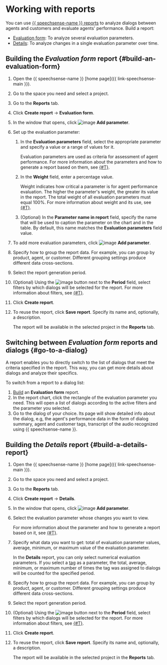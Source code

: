 # Working with reports

You can use [{{ speechsense-name }} reports](../../concepts/reports/index.md) to analyze dialogs between agents and customers and evaluate agents' performance. Build a report:

* [Evaluation form](#build-an-evaluation-form): To analyze several evaluation parameters.
* [Details](#build-a-details-report): To analyze changes in a single evaluation parameter over time.

## Building the _Evaluation form_ report {#build-an-evaluation-form}

1. Open the {{ speechsense-name }} [home page]({{ link-speechsense-main }}).
1. Go to the space you need and select a project.
1. Go to the **Reports** tab.
1. Click **Create report** → **Evaluation form**.
1. In the window that opens, click ![image](../../../_assets/console-icons/plus.svg) **Add parameter**.
1. Set up the evaluation parameter:

   1. In the **Evaluation parameters** field, select the appropriate parameter and specify a value or a range of values for it.

      Evaluation parameters are used as criteria for assessment of agent performance. For more information about the parameters and how to generate a report based on them, see [{#T}](../../concepts/reports/evaluation-form.md#parameters).

   1. In the **Weight** field, enter a percentage value.

      Weight indicates how critical a parameter is for agent performance evaluation. The higher the parameter's weight, the greater its value in the report. The total weight of all evaluation parameters must equal 100%. For more information about weight and its use, see [{#T}](../../concepts/reports/evaluation-form.md#weight).

   1. (Optional) In the **Parameter name in report** field, specify the name that will be used to caption the parameter on the chart and in the table. By default, this name matches the **Evaluation parameters** field value.

1. To add more evaluation parameters, click ![image](../../../_assets/console-icons/plus.svg) **Add parameter**.
1. Specify how to group the report data. For example, you can group by product, agent, or customer. Different grouping settings produce different data cross-sections.
1. Select the report generation period.
1. (Optional) Using the ![image](../../../_assets/console-icons/plus.svg) button next to the **Period** field, select filters by which dialogs will be selected for the report. For more information about filters, see [{#T}](../../concepts/reports/evaluation-form.md#filters).
1. Click **Create report**.
1. To reuse the report, click **Save report**. Specify its name and, optionally, a description.

   The report will be available in the selected project in the **Reports** tab.

## Switching between _Evaluation form_ reports and dialogs {#go-to-a-dialog}

A report enables you to directly switch to the list of dialogs that meet the criteria specified in the report. This way, you can get more details about dialogs and analyze their specifics.

To switch from a report to a dialog list:

1. [Build](#build-an-evaluation-form) an **Evaluation form** report.
1. In the report chart, click the rectangle of the evaluation parameter you need. This will open a list of dialogs according to the active filters and the parameter you selected.
1. Go to the dialog of your choice. Its page will show detailed info about the dialog, e.g, the agent's performance data in the form of dialog summary, agent and customer tags, transcript of the audio recognized using {{ speechsense-name }}.

## Building the _Details_ report {#build-a-details-report}

1. Open the {{ speechsense-name }} [home page]({{ link-speechsense-main }}).
1. Go to the space you need and select a project.
1. Go to the **Reports** tab.
1. Click **Create report** → **Details**.
1. In the window that opens, click ![image](../../../_assets/console-icons/plus.svg) **Add parameter**.
1. Select the evaluation parameter whose changes you want to view.

   For more information about the parameter and how to generate a report based on it, see [{#T}](../../concepts/reports/details.md#parameter).

1. Specify what data you want to get: total of evaluation parameter values, average, minimum, or maximum value of the evaluation parameter.

   In the **Details** report, you can only select numerical evaluation parameters. If you select a [tag](../../concepts/tags.md) as a parameter, the total, average, minimum, or maximum number of times the tag was assigned to dialogs will be counted for the specified period.

1. Specify how to group the report data. For example, you can group by product, agent, or customer. Different grouping settings produce different data cross-sections.
1. Select the report generation period.
1. (Optional) Using the ![image](../../../_assets/console-icons/plus.svg) button next to the **Period** field, select filters by which dialogs will be selected for the report. For more information about filters, see [{#T}](../../concepts/reports/details.md#filters).
1. Click **Create report**.
1. To reuse the report, click **Save report**. Specify its name and, optionally, a description.

   The report will be available in the selected project in the **Reports** tab.
